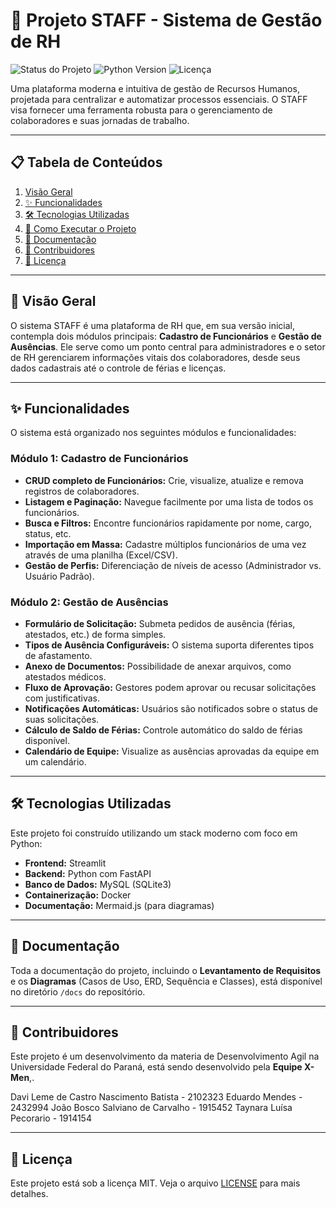 # 🚀 Projeto STAFF - Sistema de Gestão de RH

![Status do Projeto](https://img.shields.io/badge/status-em%20desenvolvimento-yellowgreen)
![Python Version](https://img.shields.io/badge/python-3.11%2B-blue)
![Licença](https://img.shields.io/badge/licen%C3%A7a-MIT-blue)

Uma plataforma moderna e intuitiva de gestão de Recursos Humanos, projetada para centralizar e automatizar processos essenciais. O STAFF visa fornecer uma ferramenta robusta para o gerenciamento de colaboradores e suas jornadas de trabalho.

---

## 📋 Tabela de Conteúdos

1.  [Visão Geral](#-visão-geral)
2.  [✨ Funcionalidades](#-funcionalidades)
3.  [🛠️ Tecnologias Utilizadas](#️-tecnologias-utilizadas)
4.  [🚀 Como Executar o Projeto](#-como-executar-o-projeto)
5.  [📄 Documentação](#-documentação)
6.  [🤝 Contribuidores](#-contribuidores)
7.  [📜 Licença](#-licença)

---

## 📖 Visão Geral

O sistema STAFF é uma plataforma de RH que, em sua versão inicial, contempla dois módulos principais: **Cadastro de Funcionários** e **Gestão de Ausências**. Ele serve como um ponto central para administradores e o setor de RH gerenciarem informações vitais dos colaboradores, desde seus dados cadastrais até o controle de férias e licenças.

---

## ✨ Funcionalidades

O sistema está organizado nos seguintes módulos e funcionalidades:

### Módulo 1: Cadastro de Funcionários
* **CRUD completo de Funcionários:** Crie, visualize, atualize e remova registros de colaboradores.
* **Listagem e Paginação:** Navegue facilmente por uma lista de todos os funcionários.
* **Busca e Filtros:** Encontre funcionários rapidamente por nome, cargo, status, etc.
* **Importação em Massa:** Cadastre múltiplos funcionários de uma vez através de uma planilha (Excel/CSV).
* **Gestão de Perfis:** Diferenciação de níveis de acesso (Administrador vs. Usuário Padrão).

### Módulo 2: Gestão de Ausências
* **Formulário de Solicitação:** Submeta pedidos de ausência (férias, atestados, etc.) de forma simples.
* **Tipos de Ausência Configuráveis:** O sistema suporta diferentes tipos de afastamento.
* **Anexo de Documentos:** Possibilidade de anexar arquivos, como atestados médicos.
* **Fluxo de Aprovação:** Gestores podem aprovar ou recusar solicitações com justificativas.
* **Notificações Automáticas:** Usuários são notificados sobre o status de suas solicitações.
* **Cálculo de Saldo de Férias:** Controle automático do saldo de férias disponível.
* **Calendário de Equipe:** Visualize as ausências aprovadas da equipe em um calendário.

---

## 🛠️ Tecnologias Utilizadas

Este projeto foi construído utilizando um stack moderno com foco em Python:

* **Frontend:** Streamlit
* **Backend:** Python com FastAPI
* **Banco de Dados:** MySQL (SQLite3)
* **Containerização:** Docker
* **Documentação:** Mermaid.js (para diagramas)

---

## 📄 Documentação

Toda a documentação do projeto, incluindo o **Levantamento de Requisitos** e os **Diagramas** (Casos de Uso, ERD, Sequência e Classes), está disponível no diretório `/docs` do repositório.

---

## 🤝 Contribuidores

Este projeto é um desenvolvimento da materia de Desenvolvimento Agil na Universidade Federal do Paraná, está sendo desenvolvido pela **Equipe X-Men**,.

Davi Leme de Castro Nascimento Batista - 2102323
Eduardo Mendes - 2432994
João Bosco Salviano de Carvalho - 1915452
Taynara Luísa Pecorario - 1914154

---

## 📜 Licença

Este projeto está sob a licença MIT. Veja o arquivo [LICENSE](LICENSE) para mais detalhes.
